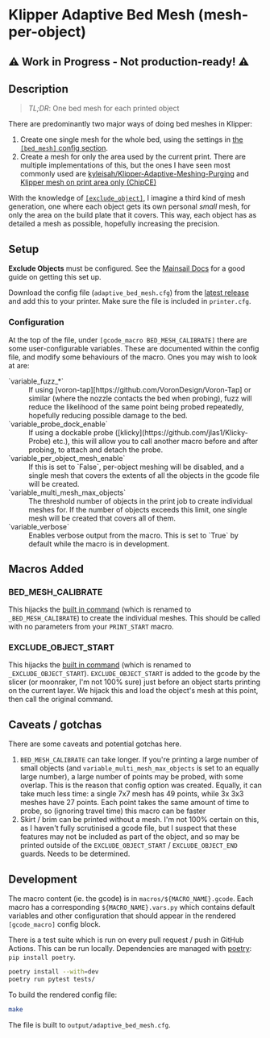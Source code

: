 # Klipper Adaptive Bed Mesh (mesh-per-object)

## ⚠️ Work in Progress - Not production-ready! ⚠️

## Description

> *TL;DR*: One bed mesh for each printed object

There are predominantly two major ways of doing bed meshes in Klipper:

1. Create one single mesh for the whole bed, using the settings in [the `[bed_mesh]` config section](https://www.klipper3d.org/Bed_Mesh.html).
2. Create a mesh for only the area used by the current print. There are multiple implementations of this, but the ones I have seen most commonly used are [kyleisah/Klipper-Adaptive-Meshing-Purging](https://github.com/kyleisah/Klipper-Adaptive-Meshing-Purging) and [Klipper mesh on print area only (ChipCE)](https://gist.github.com/ChipCE/95fdbd3c2f3a064397f9610f915f7d02)

With the knowledge of [`[exclude_object]`](https://www.klipper3d.org/Exclude_Object.html), I imagine a third kind of mesh generation, one where each object gets its own personal *small* mesh, for only the area on the build plate that it covers. This way, each object has as detailed a mesh as possible, hopefully increasing the precision.

## Setup

**Exclude Objects** must be configured. See the [Mainsail Docs](https://docs.mainsail.xyz/features/exclude_objects) for a good guide on getting this set up.

Download the config file (`adaptive_bed_mesh.cfg`) from the [latest release](https://github.com/whi-tw/klipper-adaptive-mesh/releases/) and add this to your printer. Make sure the file is included in `printer.cfg`.

### Configuration

At the top of the file, under `[gcode_macro BED_MESH_CALIBRATE]` there are some user-configurable variables. These are documented within the config file, and modify some behaviours of the macro. Ones you may wish to look at are:

<dl>
 <dt>`variable_fuzz_*`</dt>
 <dd>If using [voron-tap][https://github.com/VoronDesign/Voron-Tap] or similar (where the nozzle contacts the bed when probing), fuzz will reduce the likelihood of the same point being probed repeatedly, hopefully reducing possible damage to the bed.</dd>
 <dt>`variable_probe_dock_enable`</dt>
 <dd>If using a dockable probe ([klicky](https://github.com/jlas1/Klicky-Probe) etc.), this will allow you to call another macro before and after probing, to attach and detach the probe.</dd>
 <dt>`variable_per_object_mesh_enable`</dt>
 <dd>If this is set to `False`, per-object meshing will be disabled, and a single mesh that covers the extents of all the objects in the gcode file will be created.</dd>
 <dt>`variable_multi_mesh_max_objects`</dt>
 <dd>The threshold number of objects in the print job to create individual meshes for. If the number of objects exceeds this limit, one single mesh will be created that covers all of them.</dd>
 <dt>`variable_verbose`</dt>
 <dd>Enables verbose output from the macro. This is set to `True` by default while the macro is in development.</dd>
</dl>

## Macros Added

### BED_MESH_CALIBRATE

This hijacks the [built in command](https://www.klipper3d.org/G-Codes.html#bed_mesh_calibrate) (which is renamed to `_BED_MESH_CALIBRATE`) to create the individual meshes. This should be called with no parameters from your `PRINT_START` macro.

### EXCLUDE_OBJECT_START

This hijacks the [built in command](https://www.klipper3d.org/G-Codes.html#exclude_object_start) (which is renamed to `_EXCLUDE_OBJECT_START`).
`EXCLUDE_OBJECT_START` is added to the gcode by the slicer (or moonraker, I'm not 100% sure) just before an object starts printing on the current layer. We hijack this and load the object's mesh at this point, then call the original command.

## Caveats / gotchas

There are some caveats and potential gotchas here.

1. `BED_MESH_CALIBRATE` can take longer. If you're printing a large number of small objects (and `variable_multi_mesh_max_objects` is set to an equally large number), a large number of points may be probed, with some overlap. This is the reason that config option was created.  Equally, it can take much less time: a single 7x7 mesh has 49 points, while 3x 3x3 meshes have 27 points. Each point takes the same amount of time to probe, so (ignoring travel time) this macro can be faster
2. Skirt / brim can be printed without a mesh. I'm not 100% certain on this, as I haven't fully scrutinised a gcode file, but I suspect that these features may not be included as part of the object, and so may be printed outside of the `EXCLUDE_OBJECT_START` / `EXCLUDE_OBJECT_END` guards. Needs to be determined.

## Development

The macro content (ie. the gcode) is in `macros/${MACRO_NAME}.gcode`. Each macro has a corresponding `${MACRO_NAME}.vars.py` which contains default variables and other configuration that should appear in the rendered `[gcode_macro]` config block.

There is a test suite which is run on every pull request / push in GitHub Actions. This can be run locally. Dependencies are managed with [poetry](https://python-poetry.org/): `pip install poetry`.

```bash
poetry install --with=dev
poetry run pytest tests/
```

To build the rendered config file:

```bash
make
```

The file is built to `output/adaptive_bed_mesh.cfg`.
